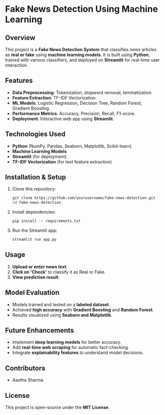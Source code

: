 # Fake News Detection Using Machine Learning

## Overview
This project is a **Fake News Detection System** that classifies news articles as **real or fake** using **machine learning models**. It is built using **Python**, trained with various classifiers, and deployed on **Streamlit** for real-time user interaction.

## Features
- **Data Preprocessing**: Tokenization, stopword removal, lemmatization.
- **Feature Extraction**: TF-IDF Vectorization.
- **ML Models**: Logistic Regression, Decision Tree, Random Forest, Gradient Boosting.
- **Performance Metrics**: Accuracy, Precision, Recall, F1-score.
- **Deployment**: Interactive web app using **Streamlit**.

## Technologies Used
- **Python** (NumPy, Pandas, Seaborn, Matplotlib, Scikit-learn)
- **Machine Learning Models**
- **Streamlit** (for deployment)
- **TF-IDF Vectorization** (for text feature extraction)

## Installation & Setup
1. Clone this repository:
   ```bash
   git clone https://github.com/yourusername/fake-news-detection.git
   cd fake-news-detection
   ```
2. Install dependencies:
   ```bash
   pip install -r requirements.txt
   ```
3. Run the Streamlit app:
   ```bash
   streamlit run app.py
   ```

## Usage
1. **Upload or enter news text**.
2. **Click on 'Check'** to classify it as Real or Fake.
3. **View prediction result**.

## Model Evaluation
- Models trained and tested on a **labeled dataset**.
- Achieved **high accuracy** with **Gradient Boosting** and **Random Forest**.
- Results visualized using **Seaborn and Matplotlib**.

## Future Enhancements
- Implement **deep learning models** for better accuracy.
- Add **real-time web scraping** for automatic fact-checking.
- Integrate **explainability features** to understand model decisions.

## Contributors
- Aastha Sharma

## License
This project is open-source under the **MIT License**.

